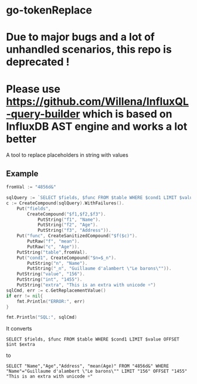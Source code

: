 # go-tokenReplace

# Due to major bugs and a lot of unhandled scenarios, this repo is deprecated !
# Please use https://github.com/Willena/InfluxQL-query-builder which is based on InfluxDB AST engine and works a lot better

A tool to replace placeholders in string with values

## Example 

``` go
fromVal := "4856d&"

sqlQuery := `SELECT $fields, $func FROM $table WHERE $cond1 LIMIT $value OFFSET $int $extra`
c := CreateCompound(sqlQuery).WithFailures().
    Put("fields",
        CreateCompound("$f1,$f2,$f3").
            PutString("f1", "Name").
            PutString("f2", "Age").
            PutString("f3", "Address")).
    Put("func", CreateSanitizedCompound("$f($c)").
        PutRaw("f", "mean").
        PutRaw("c", "Age")).
    PutString("table",fromVal).
    Put("cond1", CreateCompound("$n=$_n").
        PutString("n", "Name").
        PutString("_n", "Guillaume d'alambert \"Le barons\"")).
    PutString("value", "156").
    PutString("int", "1455").
    PutString("extra", "This is an extra with unicode ☼")
sqlCmd, err := c.GetReplacementValue()
if err != nil{
    fmt.Println("ERROR:", err)
}

fmt.Println("SQL:", sqlCmd)
```

It converts

`SELECT $fields, $func FROM $table WHERE $cond1 LIMIT $value OFFSET $int $extra`

to 

`SELECT "Name","Age","Address", "mean(Age)" FROM "4856d&" WHERE "Name"="Guillaume d'alambert \"Le barons\"" LIMIT "156" OFFSET "1455" "This is an extra with unicode ☼"`


